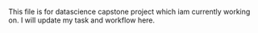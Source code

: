 This file is for datascience capstone project which iam currently working on.
I will update my task and workflow here.
